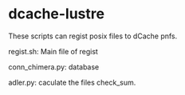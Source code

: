 dcache-lustre
=============
These scripts can regist posix files to dCache pnfs.

regist.sh:
Main file of regist

conn_chimera.py:
database 

adler.py:
caculate the files check_sum.
